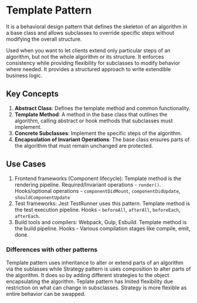 # Template Pattern

It is a behavioral design pattern that defines the skeleton of an algorithm in a base class and allows subclasses to override specific steps without modifying the overall structure.

Used when you want to let clients extend only particular steps of an algorithm, but not the whole algorithm or its structure. It enforces consistency while providing flexibility for subclasses to modify behavior where needed. It provides a structured approach to write extendible business logic.

## Key Concepts

1. **Abstract Class**: Defines the template method and common functionality.
2. **Template Method**: A method in the base class that outlines the algorithm, calling abstract or hook methods that subclasses must implement.
3. **Concrete Subclasses**: Implement the specific steps of the algorithm.
4. **Encapsulation of Invariant Operations**: The base class ensures parts of the algorithm that must remain unchanged are protected. 

## Use Cases

1. Frontend frameworks (Component lifecycle): Template method is the rendering pipeline. Required/Invariant operations  - `render()`. Hooks/optional operations - `componentDidMount`, `componentDidUpdate`, `shouldComponentUpdate`
2. Test frameworks: Jest TestRunner uses this pattern. Template method is the test execution pipeline. Hooks - `beforeAll`, `afterAll`, `beforeEach`, `afterEach`. 
3. Build tools and compilers: Webpack, Gulp, Esbuild. Template method is the build pipeline. Hooks - Various compilation stages like compile, emit, done.

### Differences with other patterns

Template pattern uses inheritance to alter or extend parts of an algorithm via the sublasses while Strategy pattern is uses composition to alter parts of the algorithm. It does so by adding different strategies to the object encapsulating the algorithm.
Teplate pattern has lmited flexibility due restriction on what can change in subsclasses. Strategy is more flexible as entire behavior can be swapped. 